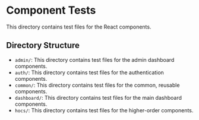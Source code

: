 # Component Tests

This directory contains test files for the React components.

## Directory Structure

*   `admin/`: This directory contains test files for the admin dashboard components.
*   `auth/`: This directory contains test files for the authentication components.
*   `common/`: This directory contains test files for the common, reusable components.
*   `dashboard/`: This directory contains test files for the main dashboard components.
*   `hocs/`: This directory contains test files for the higher-order components.
